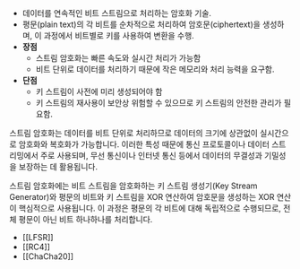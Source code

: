 - 데이터를 연속적인 비트 스트림으로 처리하는 암호화 기술.
- 평문(plain text)의 각 비트를 순차적으로 처리하여 암호문(ciphertext)을 생성하며, 이 과정에서 비트별로 키를 사용하여 변환을 수행.
- **장점**
	- 스트림 암호화는 빠른 속도와 실시간 처리가 가능함
	- 비트 단위로 데이터를 처리하기 때문에 작은 메모리와 처리 능력을 요구함.
- **단점**
	- 키 스트림이 사전에 미리 생성되어야 함
	- 키 스트림의 재사용이 보안상 위험할 수 있으므로 키 스트림의 안전한 관리가 필요함.

스트림 암호화는 데이터를 비트 단위로 처리하므로 데이터의 크기에 상관없이 실시간으로 암호화와 복호화가 가능합니다. 이러한 특성 때문에 통신 프로토콜이나 데이터 스트리밍에서 주로 사용되며, 무선 통신이나 인터넷 통신 등에서 데이터의 무결성과 기밀성을 보장하는 데 활용됩니다.

스트림 암호화에는 비트 스트림을 암호화하는 키 스트림 생성기(Key Stream Generator)와 평문의 비트와 키 스트림을 XOR 연산하여 암호문을 생성하는 XOR 연산이 핵심적으로 사용됩니다. 이 과정은 평문의 각 비트에 대해 독립적으로 수행되므로, 전체 평문이 아닌 비트 하나하나를 처리합니다.


- [[LFSR]]
- [[RC4]]
- [[ChaCha20]]

